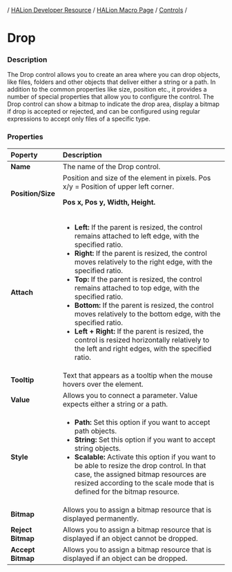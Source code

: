 / [HALion Developer Resource](../../HALion-Developer-Resource.md) / [HALion Macro Page](./HALion-Macro-Page.md) / [Controls](./Controls.md) /

# Drop

### Description

The Drop control allows you to create an area where you can drop objects, like files, folders and other objects that deliver either a string or a path. In addition to the common properties like size, position etc., it provides a number of special properties that allow you to configure the control. The Drop control can show a bitmap to indicate the drop area, display a bitmap if drop is accepted or rejected, and can be configured using regular expressions to accept only files of a specific type.

### Properties

|Poperty|Description|
|:-|:-|
|**Name**|The name of the Drop control.|
|**Position/Size**|Position and size of the element in pixels. Pos x/y = Position of upper left corner.<p>**Pos x, Pos y, Width, Height.**</p>|
|**Attach**|<ul><li>**Left:** If the parent is resized, the control remains attached to left edge, with the specified ratio.</li><li>**Right:** If the parent is resized, the control moves relatively to the right edge, with the specified ratio.</li><li>**Top:** If the parent is resized, the control remains attached to top edge, with the specified ratio.</li><li>**Bottom:** If the parent is resized, the control moves relatively to the bottom edge, with the specified ratio.</li><li>**Left + Right:** If the parent is resized, the control is resized horizontally relatively to the left and right edges, with the specified ratio.</li>|<li>**Top + Bottom:** If the parent is resized, the control is resized vertically relatively to the top and bottom edges, with the specified ratio.</li></ul>|
|**Tooltip**|Text that appears as a tooltip when the mouse hovers over the element.|
|**Value**|Allows you to connect a parameter. Value expects either a string or a path.|
|**Style**|<ul><li>**Path:** Set this option if you want to accept path objects.</li><li>**String:** Set this option if you want to accept string objects.</li><li>**Scalable:** Activate this option if you want to be able to resize the drop control. In that case, the assigned bitmap resources are resized according to the scale mode that is defined for the bitmap resource.</li></ul>|
|**Bitmap**|Allows you to assign a bitmap resource that is displayed permanently.|
|**Reject Bitmap**|Allows you to assign a bitmap resource that is displayed if an object cannot be dropped.|
|**Accept Bitmap**|Allows you to assign a bitmap resource that is displayed if an object can be dropped.|
